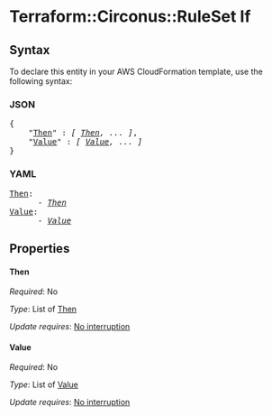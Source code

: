 # Terraform::Circonus::RuleSet If

## Syntax

To declare this entity in your AWS CloudFormation template, use the following syntax:

### JSON

<pre>
{
    "<a href="#then" title="Then">Then</a>" : <i>[ <a href="if-then.md">Then</a>, ... ]</i>,
    "<a href="#value" title="Value">Value</a>" : <i>[ <a href="if-value.md">Value</a>, ... ]</i>
}
</pre>

### YAML

<pre>
<a href="#then" title="Then">Then</a>: <i>
      - <a href="if-then.md">Then</a></i>
<a href="#value" title="Value">Value</a>: <i>
      - <a href="if-value.md">Value</a></i>
</pre>

## Properties

#### Then

_Required_: No

_Type_: List of <a href="if-then.md">Then</a>

_Update requires_: [No interruption](https://docs.aws.amazon.com/AWSCloudFormation/latest/UserGuide/using-cfn-updating-stacks-update-behaviors.html#update-no-interrupt)

#### Value

_Required_: No

_Type_: List of <a href="if-value.md">Value</a>

_Update requires_: [No interruption](https://docs.aws.amazon.com/AWSCloudFormation/latest/UserGuide/using-cfn-updating-stacks-update-behaviors.html#update-no-interrupt)

